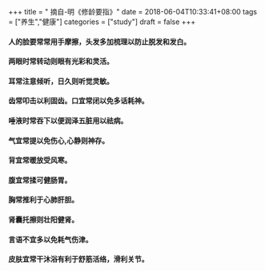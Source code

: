 +++
title = " 摘自-明《修龄要指》"
date = 2018-06-04T10:33:41+08:00
tags = ["养生","健康"]
categories = ["study"]
draft = false
+++


#### 人的脸要常常用手摩擦，头发多加梳理以防止脱发和发白。
#### 两眼时常转动则眼有光彩和灵活。
#### 耳常注意倾听，日久则听觉灵敏。
#### 齿常叩击以利固齿。口宜常闭以免多话耗神。
#### 唾液时常吞下以便润泽五脏用以祛病。
#### 气宜常提以免伤心,心静则神存。
#### 背宜常暖放受风寒。
#### 腹宜常揉可健肠胃。
#### 胸常推利于心肺肝胆。
#### 肾囊托擦则壮阳健肾。
#### 言语不宜多以免耗气伤津。
#### 皮肤宜常干沐浴有利于舒筋活络，滑利关节。